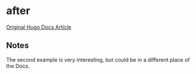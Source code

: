 # after

[Original Hugo Docs Article](https://gohugo.io/functions/after/)

## Notes

The second example is very interesting, but could be in a different place of the Docs.